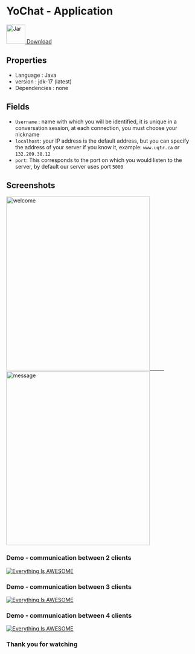 # YoChat - Application
<a href="https://github.com/josue-lubaki/YoChat-Client/raw/main/out/artifacts/client_jar/client.jar"><img src="https://github.com/josue-lubaki/YoChat-Client/blob/main/screen/jar.png" width="50" height="50" alt="Jar"> Download</a>

## Properties
- Language : Java
- version : jdk-17 (latest)
- Dependencies : none

## Fields
- ```Username``` : name with which you will be identified, it is unique in a conversation session, at each connection, you must choose your nickname
- ```localhost```: your IP address is the default address, but you can specify the address of your server if you know it, example: ```www.uqtr.ca``` or ```132.209.38.12```
- ```port```: This corresponds to the port on which you would listen to the server, by default our server uses port ```5000```

## Screenshots
<img src="https://github.com/josue-lubaki/YoChat-Client/blob/main/screen/welcome.png" width="380" height="460" alt="welcome"/>______
<img src="https://github.com/josue-lubaki/YoChat-Client/blob/main/screen/message.png" width="380" height="460" alt="message"/>

### Demo - communication between 2 clients
[![Everything Is AWESOME](https://i.imgur.com/RxQuwSm.png)](https://www.youtube.com/watch?v=5ET7nb-xI30 "two-way communication")

### Demo - communication between 3 clients
[![Everything Is AWESOME](https://imgur.com/97a6NNM.png)](https://www.youtube.com/watch?v=4ep7IsEVqes "communication between 3 clients")

### Demo - communication between 4 clients

[![Everything Is AWESOME](https://imgur.com/qdB1iI8.png)](https://www.youtube.com/watch?v=cVZ_NVmAIsU "communication between 4 clients")

### Thank you for watching 
